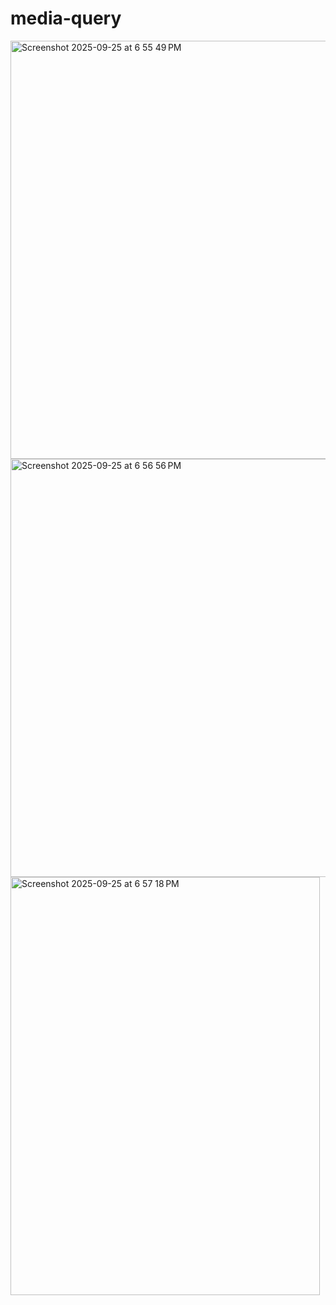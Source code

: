# media-query

<img width="1359" height="669" alt="Screenshot 2025-09-25 at 6 55 49 PM" src="https://github.com/user-attachments/assets/df689d16-c19f-406f-b7cc-2f9d2551263b" />
<img width="1139" height="669" alt="Screenshot 2025-09-25 at 6 56 56 PM" src="https://github.com/user-attachments/assets/e1ab3313-aec7-40d6-bc5e-d04cc2ae0408" />
<img width="495" height="669" alt="Screenshot 2025-09-25 at 6 57 18 PM" src="https://github.com/user-attachments/assets/0eedbb21-59ff-4a76-9564-2d0b2091d98a" />
